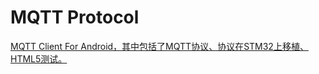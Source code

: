 # MQTT Protocol

[MQTT Client For Android，其中包括了MQTT协议、协议在STM32上移植、HTML5测试。](https://github.com/ZengjfOS/MQTTClient4Android/blob/master/docs/README.md)